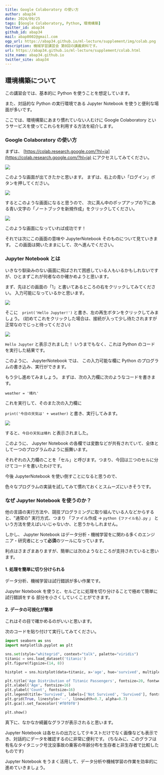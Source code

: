 ```yaml
---
title: Google Colaboratory の使い方
author: abap34
date: 2024/09/25
tags: [Google Colaboratory, Python, 環境構築]
twitter_id: abap34
github_id: abap34
mail: abap0002@gmail.com
ogp_url: https://abap34.github.io/ml-lecture/supplement/img/colab.png
description: 機械学習講習会 第0回の講義資料です。
url: https://abap34.github.io/ml-lecture/supplement/colab.html
site_name: abap34.github.io
twitter_site: abap34
---
```




## 環境構築について
この講習会では、基本的に Python を使うことを想定しています。

また、対話的な Python の実行環境である Jupyter Notebook を使うと便利な場面が多いです。

ここでは、環境構築にあまり慣れていない人むけに Google Colaboratory というサービスを使ってこれらを利用する方法を紹介します。

### Google Colaboratory の使い方

まずは、 [https://colab.research.google.com/?hl=ja](https://colab.research.google.com/?hl=ja) にアクセスしてみてください。

![](img/colab.png)


このような画面が出てきたかと思います。
まずは、右上の青い「ログイン」ボタンを押してください。


![](img/notebookcreate.png)

するとこのような画面になると思うので、
次に真ん中のポップアップの下にある青い文字の「ノートブックを新規作成」をクリックしてください。


![](img/notebook.png)

このような画面になっていれば成功です！

それでは次にこの画面の意味や JupyterNotebook そのものについて見ていきます。
この画面は開いたままにして、次へ進んでください。

### Jupyter Notebook とは

いきなり馴染みのない画面に飛ばされて困惑している人もいるかもしれないですが、ひとまずこれが何者なのか確かめようと思います。

まず、先ほどの画面の「1」と書いてあるところの右をクリックしてみてください。
入力可能になっているかと思います。

![](img/input.png)


そこに　`print('Hello Jupyter!')` と書き、左の再生ボタンをクリックしてみましょう。
(初めてこれをクリックした場合は、接続が入って少し待たされますが正常なのでじっと待ってください)


![](img/image-1.png)



`Hello Jupyter` と表示されました！
いうまでもなく、これは Python のコードを実行した結果です。

このように、 JupyterNotebook では、
この入力可能な欄に Python のプログラムの書き込み、実行ができます。

もう少し進めてみましょう。
まずは、次の入力欄に次のようなコードを書きます。

`weather = '晴れ'`

これを実行して、そのまた次の入力欄に

`print('今日の天気は' + weather)` と書き、実行してみます。

![](img/image-2.png)

すると、`今日の天気は晴れ` と表示されました。

このように、 Jupyter Notebook の各欄では変数などが共有されていて、全体として一つのプログラムのように振舞います。

それぞれの入力欄のことを「セル」と呼びます。つまり、今回は三つのセルに分けてコードを書いたわけです。

今後 JupyterNotebook を使い倒すことになると思うので、

色々なプログラムの実装を試してみて慣れておくとスムーズにいきそうです。


### なぜ Jupyter Notebook を使うのか？
他の言語の実行方法や、競技プログラミングに取り組んでいる人などからすると、"通常の" 実行方式、つまり
「ファイル作成 → `python {ファイル名}.py` 」 という方法を使えばいいじゃないか、と思うかもしれません。

しかし、 Jupyter Notebook はデータ分析・機械学習をに関わる多くのエンジニア・研究者にとって**必須**のツールになっています。

利点はさまざまありますが、簡単には次のようなところが支持されていると思います。

#### 1. 処理を簡単に切り分けられる
データ分析、機械学習は試行錯誤が多い作業です。

Jupyter Notebook を使うと、セルごとに処理を切り分けることで極めて簡単に試行錯誤をする
部分を小さくしていくことができます。

#### 2. データの可視化が簡単
これはその目で確かめるのがいいと思います。

次のコードを貼り付けて実行してみてください。

```python
import seaborn as sns
import matplotlib.pyplot as plt

sns.set(style="whitegrid", context="talk", palette="viridis")
titanic = sns.load_dataset('titanic')
plt.figure(figsize=(14, 8))

histplot = sns.histplot(data=titanic, x='age', hue='survived', multiple='stack', palette='viridis', kde=True)

plt.title('Age Distribution of Titanic Passengers', fontsize=20, fontweight='bold')
plt.xlabel('Age', fontsize=16)
plt.ylabel('Count', fontsize=16)
plt.legend(title='Survived', labels=['Not Survived', 'Survived'], fontsize=14, title_fontsize=16)
plt.grid(True, linestyle='--', linewidth=0.7, alpha=0.7)
plt.gca().set_facecolor('#f0f0f0')

plt.show()
```

真下に、なかなか綺麗なグラフが表示されると思います。

Jupyter Notebook は各セルの出力としてテキストだけでなく画像なども表示でき、対話的にデータを確認するのに非常に便利です。
(ちなみに、このグラフは有名なタイタニック号沈没事故の乗客の年齢分布を生存者と非生存者で比較したものです)


Jupyter Notebook をうまく活用して、データ分析や機械学習の作業を効率的に進めていきましょう。


